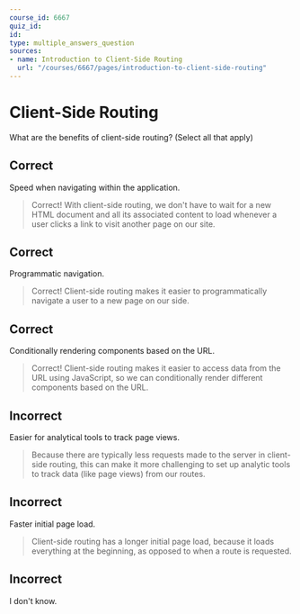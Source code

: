```yaml
---
course_id: 6667
quiz_id: 
id: 
type: multiple_answers_question
sources:
- name: Introduction to Client-Side Routing
  url: "/courses/6667/pages/introduction-to-client-side-routing"
---
```


# Client-Side Routing

What are the benefits of client-side routing? (Select all that apply)

## Correct

Speed when navigating within the application.

> Correct! With client-side routing, we don't have to wait for a new HTML document
> and all its associated content to load whenever a user clicks a link to visit
> another page on our site.

## Correct

Programmatic navigation.

> Correct! Client-side routing makes it easier to programmatically navigate a user
> to a new page on our side.

## Correct

Conditionally rendering components based on the URL.

> Correct! Client-side routing makes it easier to access data from the URL using
> JavaScript, so we can conditionally render different components based on the
> URL.

## Incorrect

Easier for analytical tools to track page views.

> Because there are typically less requests made to the server in client-side
> routing, this can make it more challenging to set up analytic tools to track
> data (like page views) from our routes.

## Incorrect

Faster initial page load.

> Client-side routing has a longer initial page load, because it loads
> everything at the beginning, as opposed to when a route is requested.

## Incorrect

I don't know.
